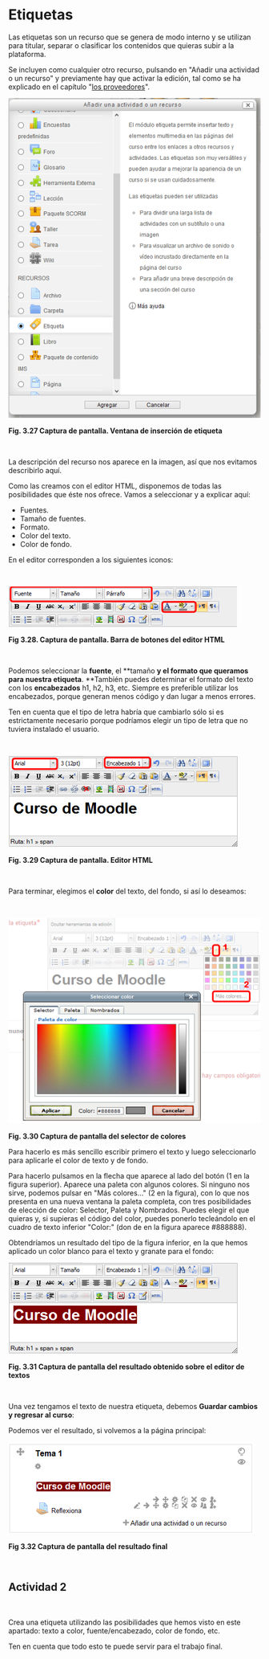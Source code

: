 
# Etiquetas

Las etiquetas son un recurso que se genera de modo interno y se utilizan para titular, separar o clasificar los contenidos que quieras subir a la plataforma.

Se incluyen como cualquier otro recurso, pulsando en "Añadir una actividad o un recurso" y previamente hay que activar la edición, tal como se ha explicado en el capítulo "[los proveedores](u2_los_proveedores.html)".


![](img/Insertar_etiquetas.png)

**Fig. 3.27 Captura de pantalla. Ventana de inserción de etiqueta**

 

La descripción del recurso nos aparece en la imagen, así que nos evitamos describirlo aquí.

Como las creamos con el editor HTML, disponemos de todas las posibilidades que éste nos ofrece. Vamos a seleccionar y a explicar aquí:

- Fuentes.
- Tamaño de fuentes.
- Formato.
- Color del texto.
- Color de fondo.

En el editor corresponden a los siguientes iconos:

 


![](img/botones_editor1.png)

**Fig 3.28. Captura de pantalla. Barra de botones del editor HTML**

 

Podemos seleccionar la **fuente**, el **tamaño **y el **formato** que queramos para nuestra etiqueta**. **También puedes determinar el formato del texto con los **encabezados** h1, h2, h3, etc. Siempre es preferible utilizar los encabezados, porque generan menos código y dan lugar a menos errores.

Ten en cuenta que el tipo de letra habría que cambiarlo sólo si es estrictamente necesario porque podríamos elegir un tipo de letra que no tuviera instalado el usuario.

 


![](img/tipo_y_formato.png)

**Fig. 3.29 Captura de pantalla. Editor HTML**

 

Para terminar, elegimos el **color** del texto, del fondo, si así lo deseamos:

 


![](img/color_de_texto.png)

**Fig. 3.30 Captura de pantalla del selector de colores**

Para hacerlo es más sencillo escribir primero el texto y luego seleccionarlo para aplicarle el color de texto y de fondo.

Para hacerlo pulsamos en la flecha que aparece al lado del botón (1 en la figura superior). Aparece una paleta con algunos colores. Si ninguno nos sirve, podemos pulsar en "Más colores..." (2 en la figura), con lo que nos presenta en una nueva ventana la paleta completa, con tres posibilidades de elección de color: Selector, Paleta y Nombrados. Puedes elegir el que quieras y, si supieras el código del color, puedes ponerlo tecleándolo en el cuadro de texto inferior "Color:" (don de en la figura aparece #888888).

Obtendríamos un resultado del tipo de la figura inferior, en la que hemos aplicado un color blanco para el texto y granate para el fondo:


![](img/color_de_texto_y_fondo.png)

**Fig. 3.31 Captura de pantalla del resultado obtenido sobre el editor de textos**

 

Una vez tengamos el texto de nuestra etiqueta, debemos **Guardar cambios y regresar al curso**:

Podemos ver el resultado, si volvemos a la página principal:


![](img/tema_1_con_etiqueta.png)

**Fig 3.32 Captura de pantalla del resultado final**

 

## Actividad 2

 

Crea una etiqueta utilizando las posibilidades que hemos visto en este apartado: texto a color, fuente/encabezado, color de fondo, etc.

Ten en cuenta que todo esto te puede servir para el trabajo final.
